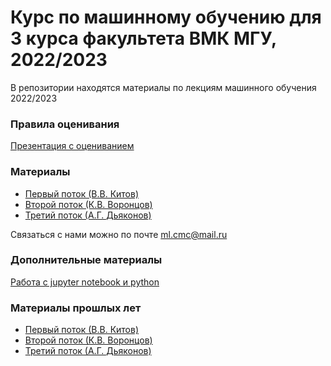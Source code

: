 # Курс по машинному обучению для 3 курса факультета ВМК МГУ, 2022/2023

В репозитории находятся материалы по лекциям машинного обучения 2022/2023

### Правила оценивания

[Презентация с оцениванием](https://github.com/MSU-ML-COURSE/ML-COURSE-22-23/blob/main/files/Оценивание_курс.pdf)

### Материалы
 * [Первый поток (В.В. Китов)](https://github.com/MSU-ML-COURSE/ML-COURSE-22-23/blob/main/1_stream.md)
 * [Второй поток (К.В. Воронцов)](https://github.com/MSU-ML-COURSE/ML-COURSE-22-23/blob/main/2_stream.md)
 * [Третий поток (А.Г. Дьяконов)](https://github.com/MSU-ML-COURSE/ML-COURSE-22-23/blob/main/3_stream.md)

Связаться с нами можно по почте ml.cmc@mail.ru

### Дополнительные материалы
[Работа с jupyter notebook и python](https://youtube.com/playlist?list=PLzdAwQrglFyIkkvIlUeo_xX08WvKM6L0-)

 ### Материалы прошлых лет
 * [Первый поток (В.В. Китов)](https://github.com/MSU-ML-COURSE/ML-COURSE-21-22/blob/main/1_stream.md)
 * [Второй поток (К.В. Воронцов)](https://github.com/MSU-ML-COURSE/ML-COURSE-21-22/blob/main/2_stream.md)
 * [Третий поток (А.Г. Дьяконов)](https://github.com/MSU-ML-COURSE/ML-COURSE-21-22/blob/main/3_stream.md)
